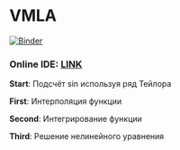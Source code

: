 # VMLA

[![Binder](https://mybinder.org/badge_logo.svg)](https://mybinder.org/v2/gl/Mark2015%2Fvmla/master)
### __Online IDE__: [LINK](https://mybinder.org/v2/gl/Mark2015%2Fvmla/master) 

__Start__: Подсчёт sin используя ряд Тейлора

__First__: Интерполяция функции

__Second__: Интегрирование функции

__Third__: Решение нелинейного уравнения
